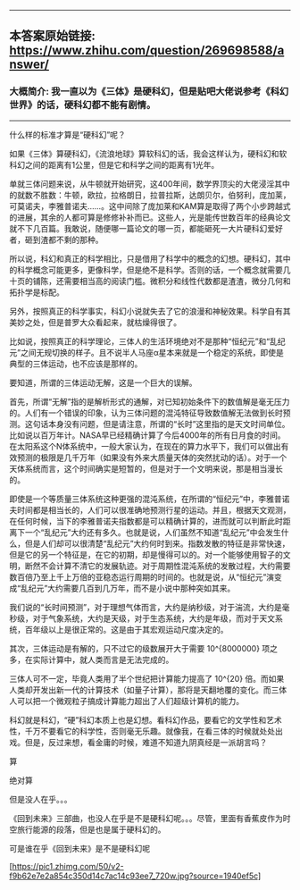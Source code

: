 ----------------------------------------
## 本答案原始链接: https://www.zhihu.com/question/269698588/answer/
### 大概简介: 我一直以为《三体》是硬科幻，但是贴吧大佬说参考《科幻世界》的话，硬科幻都不能有剧情。
----------------------------------------
什么样的标准才算是“硬科幻”呢？

如果《三体》算硬科幻，《流浪地球》算软科幻的话，我会这样认为，硬科幻和软科幻之间的距离有1公里，但是它和科学之间的距离有1光年。

单就三体问题来说，从牛顿就开始研究，这400年间，数学界顶尖的大佬浸淫其中的就数不胜数：牛顿，欧拉，拉格朗日，拉普拉斯，达朗贝尔，伯努利，庞加莱，可莫诺夫，李雅普诺夫……。这中间除了庞加莱和KAM算是取得了两个小步跨越式的进展，其余的人都可算是修修补补而已。这些人，光是能传世数百年的经典论文就不下几百篇。我敢说，随便哪一篇论文的哪一页，都能砸死一大片硬科幻爱好者，砸到渣都不剩的那种。

所以说，科幻和真正的科学相比，只是借用了科学中的概念的幻想。硬科幻，其中的科学概念可能更多，更像科学，但是绝不是科学。否则的话，一个概念就需要几十页的铺陈，还需要相当高的阅读门槛。微积分和线性代数都是渣渣，微分几何和拓扑学是标配。

另外，按照真正的科学事实，科幻小说就失去了它的浪漫和神秘效果。科学自有其美妙之处，但是普罗大众看起来，就枯燥得很了。

比如说，按照真正的科学理论，三体人的生活环境绝对不是那种“恒纪元”和“乱纪元”之间无规切换的样子。且不说半人马座α星本来就是一个稳定的系统，即使是典型的三体运动，也不应该是那样的。

要知道，所谓的三体运动无解，这是一个巨大的误解。

首先，所谓“无解”指的是解析形式的通解，对已知初始条件下的数值解是毫无压力的。人们有一个错误的印象，认为三体问题的混沌特征导致数值解无法做到长时预测。这句话本身没有问题，但是请注意，所谓的“长时”这里指的是天文时间单位。比如说以百万年计。NASA早已经精确计算了今后4000年的所有日月食的时间。在太阳系这个N体系统中，一般大家认为，在现在的算力水平下，我们可以做出有效预测的极限是几千万年（如果没有外来大质量天体的突然扰动的话）。对于一个天体系统而言，这个时间确实是短暂的，但是对于一个文明来说，那是相当漫长的。

即使是一个等质量三体系统这种更强的混沌系统，在所谓的“恒纪元”中，李雅普诺夫时间都是相当长的，人们可以很准确地预测行星的运动。并且，根据天文观测，在任何时候，当下的李雅普诺夫指数都是可以精确计算的，进而就可以判断此时距离下一个“乱纪元”大约还有多久。也就是说，人们虽然不知道“乱纪元”中会发生什么，但是人们却可以很清楚“乱纪元”大约何时到来。指数发散的特征是非常快速，但是它的另一个特征是，在它的初期，却是慢得可以的。对一个能够使用智子的文明，断然不会计算不清它的发展轨迹。对于周期性混沌系统的发散过程，大约需要数百倍乃至上千上万倍的亚稳态运行周期的时间的。也就是说，从“恒纪元”演变成“乱纪元”大约需要几百到几万年，而不是小说中那种突如其来。

我们说的“长时间预测”，对于理想气体而言，大约是纳秒级，对于湍流，大约是毫秒级，对于气象系统，大约是天级，对于生态系统，大约是年级，而对于天文系统，百年级以上是很正常的。这是由于其宏观运动尺度决定的。

其次，三体运动是有解的，只不过它的级数展开大于需要 10^{8000000} 项之多，在实际计算中，就人类而言是无法完成的。

三体人可不一定，毕竟人类用了半个世纪把计算能力提高了 10^{20} 倍。而如果人类却开发出新一代的计算技术（如量子计算），那将是天翻地覆的变化。而三体人可以把一个微观粒子搞成计算能力超出了人们超级计算机的能力。

科幻就是科幻，“硬”科幻本质上也是幻想。看科幻作品，要看它的文学性和艺术性，千万不要看它的科学性，否则毫无乐趣。就像我，在看三体的时候就处处出戏。但是，反过来想，看金庸的时候，难道不知道九阴真经是一派胡言吗？

算

绝对算

但是没人在乎。。。

《回到未来》三部曲，也没人在乎是不是硬科幻呢。。。尽管，里面有香蕉皮作为时空旅行能源的段落，但是也是属于硬科幻的。

可是谁在乎《回到未来》是不是硬科幻呢

[https://pic1.zhimg.com/50/v2-f9b62e7e2a854c350d14c7ac14c93ee7_720w.jpg?source=1940ef5c]

